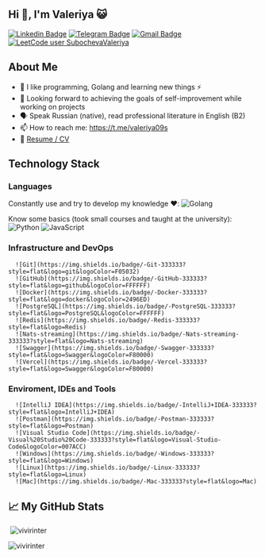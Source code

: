 ## Hi 👋, I'm Valeriya 😺

[![Linkedin Badge](https://img.shields.io/badge/-LinkedIn-0e76a8?style=flat-square&logo=Linkedin&logoColor=white)](https://www.linkedin.com/in//)
[![Telegram Badge](https://img.shields.io/badge/-Telegram-0088cc?style=flat-square&logo=Telegram&logoColor=white)](https://t.me/@aleriya09s)
[![Gmail Badge](https://img.shields.io/badge/-GMail-d93025?style=flat-square&logo=GMail&logoColor=white)](mailto:valeriya.subocheva@gmail.com)
[![LeetCode user SubochevaValeriya](https://img.shields.io/badge/dynamic/json?style=for-the-badge&labelColor=black&color=%23ffa116&label=Solved&query=solvedOverTotal&url=https%3A%2F%2Fleetcode-badge.vercel.app%2Fapi%2Fusers%2Fcascandaliato&logo=SubochevaValeriya&logoColor=yellow)](https://leetcode.com/SubochevaValeriya/)

## About Me

- 🌱 I like programming, Golang and learning new things ⚡
- 💬 Looking forward to achieving the goals of self-improvement while working on projects
- 🗣 Speak Russian (native), read professional literature in English (B2)
- 📫 How to reach me: https://t.me/valeriya09s
- 📝 [Resume / CV](https://github.com/Val/cv/blob/main/README.md)

## Technology Stack

### Languages
  Сonstantly use and try to develop my knowledge ❤️:
      ![Golang](https://img.shields.io/badge/-Golang-333333?style=flat-square&logo=golang&logoColor=3776AB)
  
  Know some basics (took small courses and taught at the university):
      ![Python](https://img.shields.io/badge/-Python-333333?style=flat-square&logo=python&logoColor=3776AB)
      ![JavaScript](https://img.shields.io/badge/-JavaScript-333333?style=flat-square&logo=JavaScript)
  
### Infrastructure and DevOps
      ![Git](https://img.shields.io/badge/-Git-333333?style=flat&logo=git&logoColor=F05032)
      ![GitHub](https://img.shields.io/badge/-GitHub-333333?style=flat&logo=github&logoColor=FFFFFF)
      ![Docker](https://img.shields.io/badge/-Docker-333333?style=flat&logo=docker&logoColor=2496ED)
      ![PostgreSQL](https://img.shields.io/badge/-PostgreSQL-333333?style=flat&logo=PostgreSQL&logoColor=FFFFFF)
      ![Redis](https://img.shields.io/badge/-Redis-333333?style=flat&logo=Redis)
      ![Nats-streaming](https://img.shields.io/badge/-Nats-streaming-333333?style=flat&logo=Nats-streaming)
      ![Swagger](https://img.shields.io/badge/-Swagger-333333?style=flat&logo=Swagger&logoColor=F80000)
      ![Vercel](https://img.shields.io/badge/-Vercel-333333?style=flat&logo=Swagger&logoColor=F80000)
      
### Enviroment, IDEs and Tools
      ![IntelliJ IDEA](https://img.shields.io/badge/-IntelliJ+IDEA-333333?style=flat&logo=IntelliJ+IDEA)
      ![Postman](https://img.shields.io/badge/-Postman-333333?style=flat&logo=Postman)
      ![Visual Studio Code](https://img.shields.io/badge/-Visual%20Studio%20Code-333333?style=flat&logo=Visual-Studio-Code&logoColor=007ACC)
      ![Windows](https://img.shields.io/badge/-Windows-333333?style=flat&logo=Windows)
      ![Linux](https://img.shields.io/badge/-Linux-333333?style=flat&logo=Linux)
      ![Mac](https://img.shields.io/badge/-Mac-333333?style=flat&logo=Mac)


## 📈 My GitHub Stats

 <p>&nbsp;<img align="center" src="https://github-readme-stats.vercel.app/api?username=SubochevaValeriya&show_icons=true&locale=en" alt="vivirinter" /></p> <p><img align="left" src="https://github-readme-stats.vercel.app/api/top-langs?username=SubochevaValeriya&show_icons=true&locale=en&layout=compact" alt="vivirinter" /></p>
